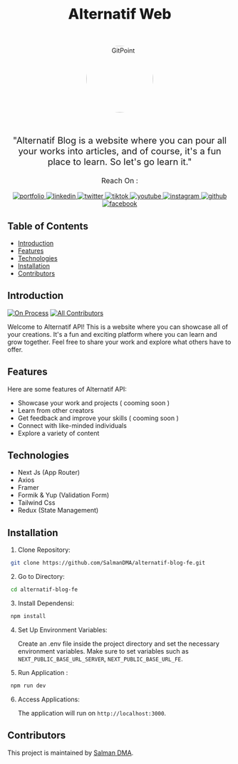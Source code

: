<h1 align="center" style="font-size: 32px; font-weight: 800;"> Alternatif Web </h1> <br>
<p align="center">
  <a href="https://alternatif.com/">
    <img alt="GitPoint" title="GitPoint" src="https://res.cloudinary.com/dnrhctazp/image/upload/v1713146476/c5dmuzyrcomjw6cnyuan.png" style="width: 150px; border-radius: 50%;">
  </a>
</p> <br>

<p align="center" style="font-size: 20px; font-weight: 400;">
  "Alternatif Blog is a website where you can pour all your works into articles, and of course, it's a fun place to learn. So let's go learn it."
</p>

 <p align='center' style="font-size: 16px; font-weight: 400;"> Reach On :</p>
 
  <p align='center'>
  <a href="https://alternatif.com/">
    <img src="https://img.shields.io/badge/my_portfolio-000?style=for-the-badge&logo=ko-fi&logoColor=white" alt="portfolio">
  </a>
  <a href="https://www.linkedin.com/">
    <img src="https://img.shields.io/badge/linkedin-0A66C2?style=for-the-badge&logo=linkedin&logoColor=white" alt="linkedin">
  </a>
  <a href="https://twitter.com/">
    <img src="https://img.shields.io/badge/twitter-1DA1F2?style=for-the-badge&logo=twitter&logoColor=white" alt="twitter">
  </a>
  <a href="https://www.tiktok.com/@username">
    <img src="https://img.shields.io/badge/tiktok-000?style=for-the-badge&logo=tiktok&logoColor=white" alt="tiktok">
  </a>
  <a href="https://www.youtube.com/channel/UCChannelID">
    <img src="https://img.shields.io/badge/youtube-FF0000?style=for-the-badge&logo=youtube&logoColor=white" alt="youtube">
  </a>
  <a href="https://www.instagram.com/username">
    <img src="https://img.shields.io/badge/instagram-E4405F?style=for-the-badge&logo=instagram&logoColor=white" alt="instagram">
  </a>
  <a href="https://github.com/username">
    <img src="https://img.shields.io/badge/github-181717?style=for-the-badge&logo=github&logoColor=white" alt="github">
  </a>
  <a href="https://www.facebook.com/username">
    <img src="https://img.shields.io/badge/facebook-1877F2?style=for-the-badge&logo=facebook&logoColor=white" alt="facebook">
  </a>
</p>

<!-- START doctoc generated TOC please keep comment here to allow auto update -->
<!-- DON'T EDIT THIS SECTION, INSTEAD RE-RUN doctoc TO UPDATE -->

## Table of Contents

- [Introduction](#introduction)
- [Features](#features)
- [Technologies](#technologies)
- [Installation](#installation)
- [Contributors](#contributors)

<!-- END doctoc generated TOC please keep comment here to allow auto update -->

## Introduction

[![On Process](https://img.shields.io/badge/build-on_process-blue)](https://github.com/SalmanDMA/alternatif-blog-api)
[![All Contributors](https://img.shields.io/badge/all_contributors-1-orange.svg?style=flat-square)](#contributors-)

Welcome to Alternatif API! This is a website where you can showcase all of your creations. It's a fun and exciting platform where you can learn and grow together. Feel free to share your work and explore what others have to offer.

## Features

Here are some features of Alternatif API:

- Showcase your work and projects ( cooming soon )
- Learn from other creators
- Get feedback and improve your skills ( cooming soon )
- Connect with like-minded individuals
- Explore a variety of content

## Technologies

- Next Js (App Router)
- Axios
- Framer
- Formik & Yup (Validation Form)
- Tailwind Css
- Redux (State Management)

## Installation

1. Clone Repository:

```bash
 git clone https://github.com/SalmanDMA/alternatif-blog-fe.git
```

2. Go to Directory:

```bash
 cd alternatif-blog-fe
```

3. Install Dependensi:

```bash
 npm install
```

4. Set Up Environment Variables:

   Create an .env file inside the project directory and set the necessary environment variables. Make sure to set variables such as `NEXT_PUBLIC_BASE_URL_SERVER`, `NEXT_PUBLIC_BASE_URL_FE`.

5. Run Application :

```bash
 npm run dev
```

6. Access Applications:

   The application will run on `http://localhost:3000`.

## Contributors

This project is maintained by [Salman DMA](https://github.com/SALMANDMA).
